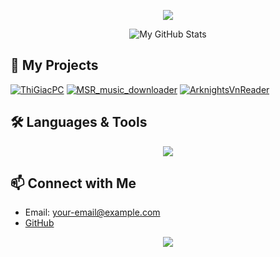 <!-- Profile Banner -->
<p align="center">
  <img src="https://capsule-render.vercel.app/api?type=waving&color=gradient&height=180&section=header&text=Hi%20I'm%20qwertytuan!&fontSize=35&animation=fadeIn" />
</p>

<!-- GitHub Stats -->
<p align="center">
  <img src="https://github-readme-stats.vercel.app/api?username=qwertytuan&show_icons=true&theme=dracula" alt="My GitHub Stats"/>
</p>

<!-- Pinned Repositories -->
## 🚀 My Projects

[![ThiGiacPC](https://github-readme-stats.vercel.app/api/pin/?username=qwertytuan&repo=ThiGiacPC&theme=radical)](https://github.com/qwertytuan/ThiGiacPC)
[![MSR_music_downloader](https://github-readme-stats.vercel.app/api/pin/?username=qwertytuan&repo=MSR_music_downloader&theme=radical)](https://github.com/qwertytuan/MSR_music_downloader)
[![ArknightsVnReader](https://github-readme-stats.vercel.app/api/pin/?username=qwertytuan&repo=ArknightsVnReader&theme=radical)](https://github.com/qwertytuan/ArknightsVnReader)


<!-- Top Languages -->
## 🛠️ Languages & Tools
<p align="center">
  <img src="https://skillicons.dev/icons?i=py,go,bash,c,cpp,java,js,docker,git,linux" />
</p>

<!-- Contact Section -->
## 📫 Connect with Me
- Email: [your-email@example.com](mailto:225748020110013@vinhuni.edu.vn)
- [GitHub](https://github.com/qwertytuan)

<!-- Footer -->
<p align="center">
  <img src="https://capsule-render.vercel.app/api?type=waving&color=gradient&height=120&section=footer"/>
</p>
